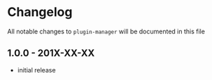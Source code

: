 # Changelog

All notable changes to `plugin-manager` will be documented in this file

## 1.0.0 - 201X-XX-XX

- initial release
